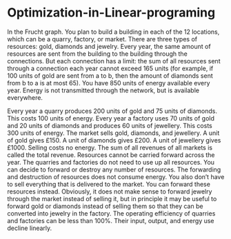 # Optimization-in-Linear-programing
In the Frucht graph.
You plan to build a building in each of the 12 locations, which can be a quarry, factory, or market.
There are three types of resources: gold, diamonds and jewelry. Every year, the same amount of resources are sent from the building to the building through the connections. But each connection has a limit: the sum of all resources sent through a connection each year cannot exceed 165 units (for example, if 100 units of gold are sent from a to b, then the amount of diamonds sent from b to a is at most 65).
You have 850 units of energy available every year. Energy is not transmitted through the network, but is available everywhere.

Every year a quarry produces 200 units of gold and 75 units of diamonds. This costs 100 units of energy.
Every year a factory uses 70 units of gold and 20 units of diamonds and produces 60 units of jewellery. This costs 300 units of energy.
The market sells gold, diamonds, and jewellery.
A unit of gold gives £150.
A unit of diamonds gives £200.
A unit of jewellery gives £1000.
Selling costs no energy. The sum of all revenues of all markets is called the total revenue.
Resources cannot be carried forward across the year. The quarries and factories do not need to use up all resources. You can decide to forward or destroy any number of resources. The forwarding and destruction of resources does not consume energy. You also don’t have to sell everything that is delivered to the market. You can forward these resources instead. Obviously, it does not make sense to forward jewelry through the market instead of selling it, but in principle it may be useful to forward gold or diamonds instead of selling them so that they can be converted into jewelry in the factory.
The operating efficiency of quarries and factories can be less than 100%. Their input, output, and energy use decline linearly.
